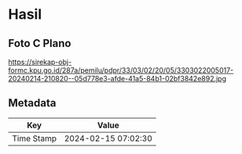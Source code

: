 # Hasil

## Foto C Plano

https://sirekap-obj-formc.kpu.go.id/287a/pemilu/pdpr/33/03/02/20/05/3303022005017-20240214-210820--05d778e3-afde-41a5-84b1-02bf3842e892.jpg


## Metadata

| Key        | Value               |
| ---------- | ------------------- |
| Time Stamp | 2024-02-15 07:02:30 |



